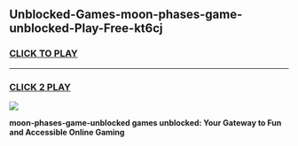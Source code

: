 
## Unblocked-Games-moon-phases-game-unblocked-Play-Free-kt6cj
<h3>
<a href="https://premium76.site?title=moon-phases-game-unblocked&ref=10A">CLICK TO PLAY</a></h3>
<hr>

<h3>
<a href="https://premium76.site?title=moon-phases-game-unblocked&ref=10A">CLICK 2 PLAY</a>
  
</h3>

<a href="https://premium76.site?title=moon-phases-game-unblocked&ref=10A"><img src="https://clearcache.store/games.png"></a>


**moon-phases-game-unblocked games unblocked: Your Gateway to Fun and Accessible Online Gaming**
